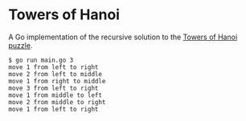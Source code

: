 # Towers of Hanoi

A Go implementation of the recursive solution to the [Towers of Hanoi puzzle].

```text
$ go run main.go 3
move 1 from left to right
move 2 from left to middle
move 1 from right to middle
move 3 from left to right
move 1 from middle to left
move 2 from middle to right
move 1 from left to right
```

[towers of hanoi puzzle]: https://en.wikipedia.org/wiki/Tower_of_Hanoi
